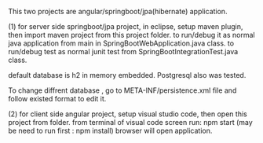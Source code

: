 This two projects are angular/springboot/jpa(hibernate) application.

(1) for server side springboot/jpa project, in eclipse, setup maven plugin, then import maven 
project from this project folder.
to run/debug it as normal java application from main in SpringBootWebApplication.java class.
to run/debug test as normal junit test from SpringBootIntegrationTest.java class.

default database is h2 in memory embedded. 
Postgresql also was tested.

To change diffrent database , go to META-INF/persistence.xml file and follow existed format to edit it.


(2) for client side angular project, setup visual studio code, then open this project from folder.
from terminal of visual code screen run:  npm start   (may be need to run first :  npm install)
browser will  open application.


